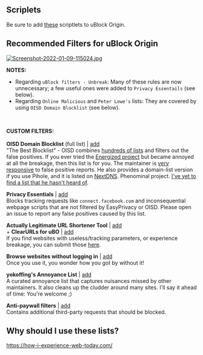 ## Scriplets
Be sure to add [these](https://github.com/uBlock-user/uBO-Scriptlets) scriptlets to uBlock Origin.

## Recommended Filters for uBlock Origin

[![Screenshot-2022-01-09-115024.jpg](https://i.postimg.cc/jqN31xLy/Screenshot-2022-01-09-115024.jpg)](https://postimg.cc/z3zkb1wf)

**NOTES:**
 - Regarding `uBlock filters - Unbreak`: Many of these rules are now unnecessary; a few useful ones were added to `Privacy Essentails` (see below).
 - Regarding `Online Malicious` and `Peter Lowe's` lists: They are covered by using `OISD Domain Blocklist` (see below).
<BR>
 
**CUSTOM FILTERS:** <br> <br>
**OISD Domain Blocklist** (full list) | [add](https://oisd.nl/downloads)
<br> "The Best Blocklist" - OISD combines [hundreds of lists](https://oisd.nl/includedlists) and filters out the false positives. If you ever tried the [Energized project](https://github.com/EnergizedProtection/block) but became annoyed at all the breakage, then this list is for you. The maintainer is [very responsive](https://www.reddit.com/r/oisd_blocklist/comments/m6j6fg/oisd_domain_blocklist/?sort=new) to false positive reports. He also provides a domain-list version if you use Pihole, and it is listed on [NextDNS](https://nextdns.io/?from=xujj63g5). Phenominal project. [I've yet to find a list that he hasn't heard of](https://oisd.nl/allknownlists.php).

**Privacy Essentials** | [add](https://github.com/yokoffing/filterlists/blob/main/PrivacyEssentials.txt)
<br> Blocks tracking requests like `connect.facebook.com` and inconsequential webpage scripts that are not filtered by EasyPrivacy or OISD. Please open an issue to report any false positives caused by this list.
  
**Actually Legitimate URL Shortener Tool** | [add](https://github.com/DandelionSprout/adfilt/blob/master/LegitimateURLShortener.txt)
<br> + **ClearURLs for uBO** | [add](https://github.com/DandelionSprout/adfilt/blob/master/ClearURLs%20for%20uBo/clear_urls_uboified.txt)
<br> If you find websites with useless/tracking parameters, or experience breakage, you can submit those [here](https://github.com/DandelionSprout/adfilt/discussions/163?sort=new).
 
**Browse websites without logging in** | [add](https://github.com/DandelionSprout/adfilt/blob/master/BrowseWebsitesWithoutLoggingIn.txt)
<br> Once you use it, you wonder how you got by without it!
  
**yokoffing's Annoyance List** | [add](https://github.com/yokoffing/filterlists/blob/main/AnnoyanceList)
<br> A curated annoyance list that captures nuisances missed by other maintainers. It also cleans up the cludder around many sites. I'll say it ahead of time: You're welcome ;)

 **Anti-paywall filters** | [add](https://github.com/llacb47/miscfilters/blob/master/antipaywall.txt)
 <br> Contains additional third-party requests that should be blocked.
 
 

## Why should I use these lists?
https://how-i-experience-web-today.com/
